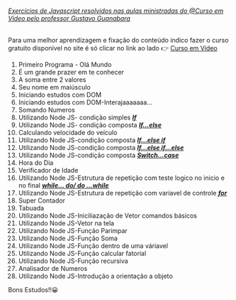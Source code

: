 ###### <u>Exercícios de Javascript resolvidos nas aulas ministradas do @Curso em Video pelo professor Gustavo Guanabara</u> 

Para uma melhor aprendizagem e fixação do conteúdo indico fazer o curso gratuito disponível no site é só clicar no link ao lado 👉 [Curso em Vídeo]( https://www.cursoemvideo.com/curso/javascrip) 

1. Primeiro Programa - Olá Mundo
2. É um grande prazer em te conhecer
3. A soma entre 2 valores
4. Seu nome em maiúsculo
5. Iniciando estudos com DOM
6. Iniciando estudos com DOM-Interajaaaaaaa...
7. Somando Numeros
8. Utilizando Node JS- condição simples ***<u>If</u>***
9. Utilizando Node JS- condição composta ***<u>If...else</u>***
10. Calculando velocidade do veículo
11. Utilizando Node JS-condição composta ***<u>If...else if</u>***
12. Utilizando Node JS-condição composta ***<u>If...else if...else</u>***
13. Utilizando Node JS-condição composta ***<u>Switch...case</u>***
14. Hora do Dia
15. Verificador de Idade
16. Utilizando Node JS-Estrutura de repetição com teste logico no inicio e no final ***<u>while... do/ do ...while</u>***
17. Utilizando Node JS-Estrutura de repetição com variavel de controle ***<u>for</u>***
18. Super Contador
19. Tabuada
20. Utilizando Node JS-Iniciliazação de Vetor comandos básicos
21. Utilizando Node JS-Vetor na tela
22. Utilizando Node JS-Função Parimpar
23. Utilizando Node JS-Função Soma
24. Utilizando Node JS-Função dentro de uma váriavel
25. Utilizando Node JS-Função calcular fatorial
26. Utilizando Node JS-Função recursiva
27. Analisador de Numeros
28. Utilizando Node JS-Introdução a orientação a objeto



Bons Estudos!!😀
